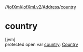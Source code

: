 //[iofXml](../../../index.md)/[iofXml.v2](../index.md)/[Address](index.md)/[country](country.md)

# country

[jvm]\
protected open var [country](country.md): [Country](../-country/index.md)
